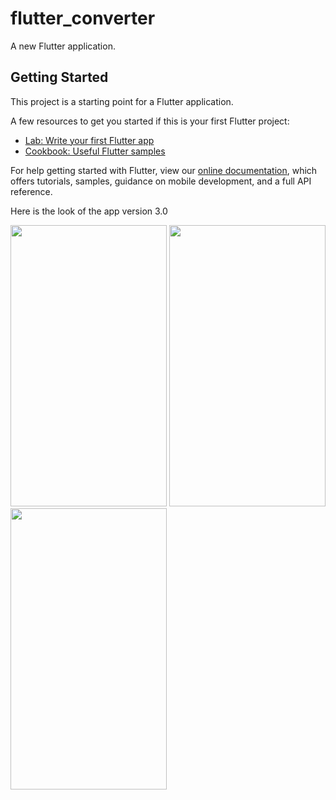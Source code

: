 # flutter_converter

A new Flutter application.

## Getting Started

This project is a starting point for a Flutter application.

A few resources to get you started if this is your first Flutter project:

- [Lab: Write your first Flutter app](https://flutter.io/docs/get-started/codelab)
- [Cookbook: Useful Flutter samples](https://flutter.io/docs/cookbook)

For help getting started with Flutter, view our 
[online documentation](https://flutter.io/docs), which offers tutorials, 
samples, guidance on mobile development, and a full API reference.

Here is the look of the app version 3.0

<img src="https://github.com/shivamvk/UnitConverter-native-app-on-Flutter/blob/v3.0/Screenshot_20181227-180428.jpg" height="450px" width="250px">
<img src="https://github.com/shivamvk/UnitConverter-native-app-on-Flutter/blob/v3.0/Screenshot_20181227-180442.jpg" height="450px" width="250px">
<img src="https://github.com/shivamvk/UnitConverter-native-app-on-Flutter/blob/v3.0/Screenshot_20181227-180451.jpg" height="450px" width="250px">
